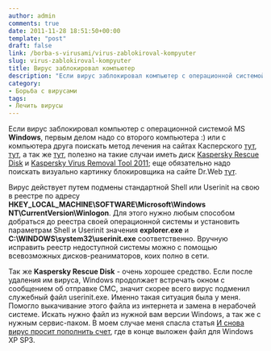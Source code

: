 ```yaml
---
author: admin
comments: true
date: 2011-11-28 18:51:50+00:00
template: "post"
draft: false
link: /borba-s-virusami/virus-zablokiroval-kompyuter
slug: virus-zablokiroval-kompyuter
title: Вирус заблокировал компьютер
description: "Если вирус заблокировал компьютер с операционной системой MS Windows"
category:
- Борьба с вирусами
tags:
- Лечить вирусы
---
```


Если вирус заблокировал компьютер с операционной системой MS **Windows**, первым делом надо со второго компьютера :) или с компьютера друга поискать метод лечения на сайтах Касперского [тут](https://sms.kaspersky.ru), [тут](https://support.kaspersky.ru/faq/?qid=208637133), а так же [тут](https://support.kaspersky.ru/viruses/solutions?qid=208638485), полезно на такие случаи иметь диск [Kaspersky Rescue Disk](https://support.kaspersky.ru/viruses/rescuedisk) и [Kaspersky Virus Removal Tool 2011](https://support.kaspersky.ru/viruses/avptool2011); еще обязательно надо поискать визуально картинку блокировщика на сайте Dr.Web [тут](https://www.drweb.com/unlocker/?lng=ru). 

Вирус действует путем подмены стандартной Shell или Userinit на свою в реестре по адресу **HKEY_LOCAL_MACHINE\SOFTWARE\Microsoft\Windows NT\CurrentVersion\Winlogon**. Для этого нужно любым способом добраться до реестра своей операционной системы и установить параметрам Shell и Userinit значения **explorer.exe** и **C:\WINDOWS\system32\userinit.exe** соответственно. Вручную исправить реестр недоступной системы можно с помощью всевозможных дисков-реаниматоров, коих полно в сети. 

Так же **Kaspersky Rescue Disk** - очень хорошее средство. Если после удаления им вируса, Windows продолжает встречать окном с сообщением об отправке СМС, значит скорее всего вирус подменил служебный файл userinit.exe. Именно такая ситуация была у меня. Помогло выкачивание этого файла из интернета и замена в нерабочей системе. Искать нужно файл из нужной вам версии Windows, а так же с нужным сервис-паком. В моем случае меня спасла статья [И снова вирус просит пополнить счет](http://it-web-log.ru/2011/04/i-snova-virus-prosit-popolnit-schet/), где в конце выложен файл для Windows XP SP3.
